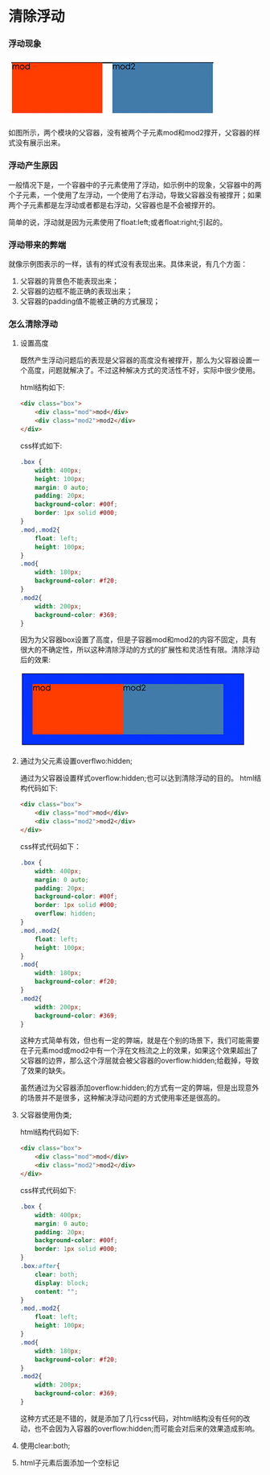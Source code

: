 
# 清除浮动
### 浮动现象
![](images/img1.jpg)

如图所示，两个模块的父容器，没有被两个子元素mod和mod2撑开，父容器的样式没有展示出来。

###  浮动产生原因
一般情况下是，一个容器中的子元素使用了浮动，如示例中的现象，父容器中的两个子元素，一个使用了左浮动，一个使用了右浮动，导致父容器没有被撑开；如果两个子元素都是左浮动或者都是右浮动，父容器也是不会被撑开的。

简单的说，浮动就是因为元素使用了float:left;或者float:right;引起的。

### 浮动带来的弊端
就像示例图表示的一样，该有的样式没有表现出来。具体来说，有几个方面：

1. 父容器的背景色不能表现出来；
2. 父容器的边框不能正确的表现出来；
3. 父容器的padding值不能被正确的方式展现；

### 怎么清除浮动

1. 设置高度
	
   既然产生浮动问题后的表现是父容器的高度没有被撑开，那么为父容器设置一个高度，问题就解决了。不过这种解决方式的灵活性不好，实际中很少使用。

    html结构如下:
    ```html
    <div class="box">
        <div class="mod">mod</div>
        <div class="mod2">mod2</div>
    </div>
    ```
	css样式如下:
	```css
	.box {
        width: 400px;
        height: 100px;
        margin: 0 auto;
        padding: 20px;
        background-color: #00f;
        border: 1px solid #000;
    }
    .mod,.mod2{
        float: left;
        height: 100px;
    }
    .mod{
        width: 180px;
        background-color: #f20;
    }
    .mod2{
        width: 200px;
        background-color: #369;
    }
	```
    因为为父容器box设置了高度，但是子容器mod和mod2的内容不固定，具有很大的不确定性，所以这种清除浮动的方式的扩展性和灵活性有限。清除浮动后的效果:

    ![](images/img2.jpg)

2. 通过为父元素设置overflwo:hidden;

    通过为父容器设置样式overflow:hidden;也可以达到清除浮动的目的。
    html结构代码如下:
    ```html
    <div class="box">
        <div class="mod">mod</div>
        <div class="mod2">mod2</div>
    </div>
    ```
    css样式代码如下：
    ```css
    .box {
        width: 400px;
        margin: 0 auto;
        padding: 20px;
        background-color: #00f;
        border: 1px solid #000;
        overflow: hidden;
    }
    .mod,.mod2{
        float: left;
        height: 100px;
    }
    .mod{
        width: 180px;
        background-color: #f20;
    }
    .mod2{
        width: 200px;
        background-color: #369;
    }
    ```
    这种方式简单有效，但也有一定的弊端，就是在个别的场景下，我们可能需要在子元素mod或mod2中有一个浮在文档流之上的效果，如果这个效果超出了父容器的边界，那么这个浮层就会被父容器的overflow:hidden;给截掉，导致了效果的缺失。

    虽然通过为父容器添加overflow:hidden;的方式有一定的弊端，但是出现意外的场景并不是很多，这种解决浮动问题的方式使用率还是很高的。


3. 父容器使用伪类;

   html结构代码如下:
   ```html
   <div class="box">
       <div class="mod">mod</div>
       <div class="mod2">mod2</div>
   </div>
   ```
   css样式代码如下:
   ```css
   .box {
       width: 400px;
       margin: 0 auto;
       padding: 20px;
       background-color: #00f;
       border: 1px solid #000;
   }
   .box:after{
       clear: both;
       display: block;
       content: "";
   }
   .mod,.mod2{
       float: left;
       height: 100px;
   }
   .mod{
       width: 180px;
       background-color: #f20;
   }
   .mod2{
       width: 200px;
       background-color: #369;
   }
   ```
   这种方式还是不错的，就是添加了几行css代码，对html结构没有任何的改动，也不会因为入容器的overflow:hidden;而可能会对后来的效果造成影响。


4. 使用clear:both;



5. html子元素后面添加一个空标记
